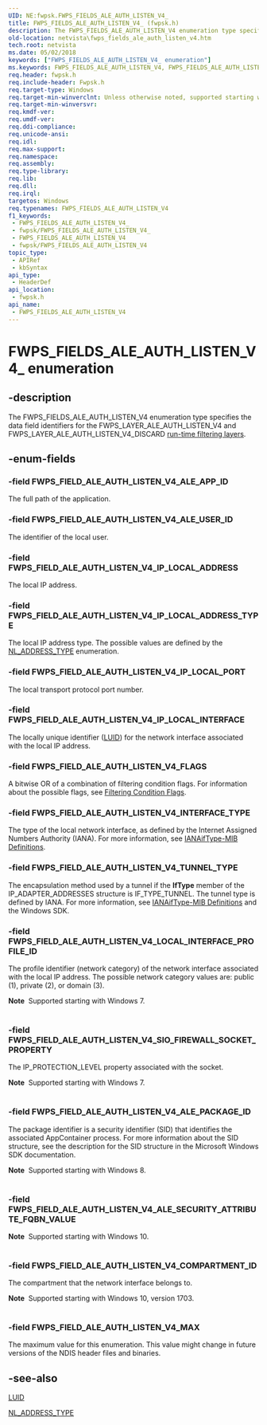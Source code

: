 ```yaml
---
UID: NE:fwpsk.FWPS_FIELDS_ALE_AUTH_LISTEN_V4_
title: FWPS_FIELDS_ALE_AUTH_LISTEN_V4_ (fwpsk.h)
description: The FWPS_FIELDS_ALE_AUTH_LISTEN_V4 enumeration type specifies the data field identifiers for the FWPS_LAYER_ALE_AUTH_LISTEN_V4 and FWPS_LAYER_ALE_AUTH_LISTEN_V4_DISCARD run-time filtering layers.
old-location: netvista\fwps_fields_ale_auth_listen_v4.htm
tech.root: netvista
ms.date: 05/02/2018
keywords: ["FWPS_FIELDS_ALE_AUTH_LISTEN_V4_ enumeration"]
ms.keywords: FWPS_FIELDS_ALE_AUTH_LISTEN_V4, FWPS_FIELDS_ALE_AUTH_LISTEN_V4 enumeration [Network Drivers Starting with Windows Vista], FWPS_FIELDS_ALE_AUTH_LISTEN_V4_, FWPS_FIELD_ALE_AUTH_LISTEN_V4_ALE_APP_ID, FWPS_FIELD_ALE_AUTH_LISTEN_V4_ALE_PACKAGE_ID, FWPS_FIELD_ALE_AUTH_LISTEN_V4_ALE_USER_ID, FWPS_FIELD_ALE_AUTH_LISTEN_V4_FLAGS, FWPS_FIELD_ALE_AUTH_LISTEN_V4_INTERFACE_TYPE, FWPS_FIELD_ALE_AUTH_LISTEN_V4_IP_LOCAL_ADDRESS, FWPS_FIELD_ALE_AUTH_LISTEN_V4_IP_LOCAL_ADDRESS_TYPE, FWPS_FIELD_ALE_AUTH_LISTEN_V4_IP_LOCAL_INTERFACE, FWPS_FIELD_ALE_AUTH_LISTEN_V4_IP_LOCAL_PORT, FWPS_FIELD_ALE_AUTH_LISTEN_V4_LOCAL_INTERFACE_PROFILE_ID, FWPS_FIELD_ALE_AUTH_LISTEN_V4_MAX, FWPS_FIELD_ALE_AUTH_LISTEN_V4_SIO_FIREWALL_SOCKET_PROPERTY, FWPS_FIELD_ALE_AUTH_LISTEN_V4_TUNNEL_TYPE, fwpsk/FWPS_FIELDS_ALE_AUTH_LISTEN_V4, fwpsk/FWPS_FIELD_ALE_AUTH_LISTEN_V4_ALE_APP_ID, fwpsk/FWPS_FIELD_ALE_AUTH_LISTEN_V4_ALE_PACKAGE_ID, fwpsk/FWPS_FIELD_ALE_AUTH_LISTEN_V4_ALE_USER_ID, fwpsk/FWPS_FIELD_ALE_AUTH_LISTEN_V4_FLAGS, fwpsk/FWPS_FIELD_ALE_AUTH_LISTEN_V4_INTERFACE_TYPE, fwpsk/FWPS_FIELD_ALE_AUTH_LISTEN_V4_IP_LOCAL_ADDRESS, fwpsk/FWPS_FIELD_ALE_AUTH_LISTEN_V4_IP_LOCAL_ADDRESS_TYPE, fwpsk/FWPS_FIELD_ALE_AUTH_LISTEN_V4_IP_LOCAL_INTERFACE, fwpsk/FWPS_FIELD_ALE_AUTH_LISTEN_V4_IP_LOCAL_PORT, fwpsk/FWPS_FIELD_ALE_AUTH_LISTEN_V4_LOCAL_INTERFACE_PROFILE_ID, fwpsk/FWPS_FIELD_ALE_AUTH_LISTEN_V4_MAX, fwpsk/FWPS_FIELD_ALE_AUTH_LISTEN_V4_SIO_FIREWALL_SOCKET_PROPERTY, fwpsk/FWPS_FIELD_ALE_AUTH_LISTEN_V4_TUNNEL_TYPE, netvista.fwps_fields_ale_auth_listen_v4, wfp_ref_5_const_3_data_fields_571b2417-7da7-4d40-b094-543824f4651c.xml
req.header: fwpsk.h
req.include-header: Fwpsk.h
req.target-type: Windows
req.target-min-winverclnt: Unless otherwise noted, supported starting with Windows Vista.
req.target-min-winversvr: 
req.kmdf-ver: 
req.umdf-ver: 
req.ddi-compliance: 
req.unicode-ansi: 
req.idl: 
req.max-support: 
req.namespace: 
req.assembly: 
req.type-library: 
req.lib: 
req.dll: 
req.irql: 
targetos: Windows
req.typenames: FWPS_FIELDS_ALE_AUTH_LISTEN_V4
f1_keywords:
 - FWPS_FIELDS_ALE_AUTH_LISTEN_V4_
 - fwpsk/FWPS_FIELDS_ALE_AUTH_LISTEN_V4_
 - FWPS_FIELDS_ALE_AUTH_LISTEN_V4
 - fwpsk/FWPS_FIELDS_ALE_AUTH_LISTEN_V4
topic_type:
 - APIRef
 - kbSyntax
api_type:
 - HeaderDef
api_location:
 - fwpsk.h
api_name:
 - FWPS_FIELDS_ALE_AUTH_LISTEN_V4
---
```


# FWPS_FIELDS_ALE_AUTH_LISTEN_V4_ enumeration


## -description

The FWPS_FIELDS_ALE_AUTH_LISTEN_V4 enumeration type specifies the data field identifiers for the
  FWPS_LAYER_ALE_AUTH_LISTEN_V4 and FWPS_LAYER_ALE_AUTH_LISTEN_V4_DISCARD 
  <a href="/windows/desktop/FWP/management-filtering-layer-identifiers-">run-time filtering layers</a>.

## -enum-fields

### -field FWPS_FIELD_ALE_AUTH_LISTEN_V4_ALE_APP_ID

The full path of the application.

### -field FWPS_FIELD_ALE_AUTH_LISTEN_V4_ALE_USER_ID

The identifier of the local user.

### -field FWPS_FIELD_ALE_AUTH_LISTEN_V4_IP_LOCAL_ADDRESS

The local IP address.

### -field FWPS_FIELD_ALE_AUTH_LISTEN_V4_IP_LOCAL_ADDRESS_TYPE

The local IP address type. The possible values are defined by the 
     <a href="/windows/win32/api/nldef/ne-nldef-nl_address_type">NL_ADDRESS_TYPE</a> enumeration.

### -field FWPS_FIELD_ALE_AUTH_LISTEN_V4_IP_LOCAL_PORT

The local transport protocol port number.

### -field FWPS_FIELD_ALE_AUTH_LISTEN_V4_IP_LOCAL_INTERFACE

The locally unique identifier (<a href="/windows-hardware/drivers/ddi/igpupvdev/ns-igpupvdev-_luid">LUID</a>) for the network interface associated with the
     local IP address.

### -field FWPS_FIELD_ALE_AUTH_LISTEN_V4_FLAGS

A bitwise OR of a combination of filtering condition flags. For information about the possible
     flags, see 
     <a href="/windows-hardware/drivers/network/filtering-condition-flags">Filtering Condition Flags</a>.

### -field FWPS_FIELD_ALE_AUTH_LISTEN_V4_INTERFACE_TYPE

The type of the local network interface, as defined by the Internet Assigned Numbers Authority
     (IANA). For more information, see 
     <a href="https://go.microsoft.com/fwlink/p/?linkid=60066">IANAifType-MIB Definitions</a>.

### -field FWPS_FIELD_ALE_AUTH_LISTEN_V4_TUNNEL_TYPE

The encapsulation method used by a tunnel if the 
     <b>IfType</b> member of the IP_ADAPTER_ADDRESSES structure is IF_TYPE_TUNNEL. The tunnel type is defined
     by IANA. For more information, see 
     <a href="https://go.microsoft.com/fwlink/p/?linkid=60066">IANAifType-MIB Definitions</a> and the
     Windows SDK.

### -field FWPS_FIELD_ALE_AUTH_LISTEN_V4_LOCAL_INTERFACE_PROFILE_ID

The profile identifier (network category) of the network interface associated with the local IP
     address. The possible network category values are: public (1), private (2), or domain (3).
     

<div class="alert"><b>Note</b>  Supported starting with Windows 7.</div>
<div> </div>

### -field FWPS_FIELD_ALE_AUTH_LISTEN_V4_SIO_FIREWALL_SOCKET_PROPERTY

The IP_PROTECTION_LEVEL property associated with the socket.
     

<div class="alert"><b>Note</b>  Supported starting with Windows 7.</div>
<div> </div>

### -field FWPS_FIELD_ALE_AUTH_LISTEN_V4_ALE_PACKAGE_ID

The package identifier is a security identifier (SID) that identifies the associated AppContainer process. For more information about the SID structure, see the description for the SID structure in the Microsoft Windows SDK documentation.

<div class="alert"><b>Note</b>  Supported starting with Windows 8.</div>
<div> </div>

### -field FWPS_FIELD_ALE_AUTH_LISTEN_V4_ALE_SECURITY_ATTRIBUTE_FQBN_VALUE

<div class="alert"><b>Note</b>  Supported starting with Windows 10.</div>
<div> </div>

### -field FWPS_FIELD_ALE_AUTH_LISTEN_V4_COMPARTMENT_ID

The compartment that the network interface belongs to.

<div class="alert"><b>Note</b>  Supported starting with Windows 10, version 1703.</div>
<div> </div>

### -field FWPS_FIELD_ALE_AUTH_LISTEN_V4_MAX

The maximum value for this enumeration. This value might change in future versions of the NDIS
     header files and binaries.

## -see-also

<a href="/windows-hardware/drivers/ddi/igpupvdev/ns-igpupvdev-_luid">LUID</a>



<a href="/windows/win32/api/nldef/ne-nldef-nl_address_type">NL_ADDRESS_TYPE</a>
